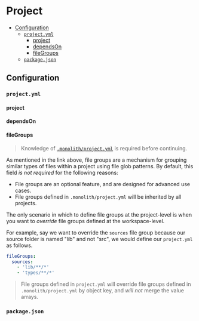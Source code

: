 # Project

- [Configuration](#configuration)
  - [`project.yml`](#projectyml)
    - [project](#project)
    - [dependsOn](#dependson)
    - [fileGroups](#filegroups)
  - [`package.json`](#packagejson)

## Configuration

### `project.yml`

#### project

#### dependsOn

#### fileGroups

> Knowledge of [`.monolith/project.yml`](./workspace.md#filegroups) is required before continuing.

As mentioned in the link above, file groups are a mechanism for grouping similar types of files
within a project using file glob patterns. By default, this field _is not required_ for the
following reasons:

- File groups are an optional feature, and are designed for advanced use cases.
- File groups defined in `.monolith/project.yml` will be inherited by all projects.

The only scenario in which to define file groups at the project-level is when you want to _override_
file groups defined at the workspace-level.

For example, say we want to override the `sources` file group because our source folder is named
"lib" and not "src", we would define our `project.yml` as follows.

```yaml
fileGroups:
  sources:
    - 'lib/**/*'
    - 'types/**/*'
```

> File groups defined in `project.yml` will override file groups defined in `.monolith/project.yml`
> by object key, and _will not_ merge the value arrays.

### `package.json`
